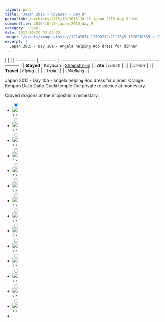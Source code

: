 ```yaml
---
layout: post
title: "Japan 2015 - Koyasan - Day 9"
permalink: /archives/2015/10/2015-10-26-japan_2015_day_9.html
commentfile: 2015-10-26-japan_2015_day_9
category: travel
date: 2015-10-26 03:03:00
image: "/assets/images/insta//12142674_1179021242112045_1670738539_n_17844982471047535.jpg"
excerpt: |
  Japan 2015 - Day 10a - Angela helping Roo dress for dinner.
---
```


|            |           |
| ---------- | --------- | --------------------------------------------------------- |
| **Stayed** | Koyasan   | [Shojoshin-in](https://maps.app.goo.gl/YfRAFibc5X5WneBP7) |
| **Ate**    | _Lunch_   |                                                           |
|            | _Dinner_  |                                                           |
| **Travel** | _Flying_  |                                                           |
|            | _Train_   |                                                           |
|            | _Walking_ |                                                           |

Japan 2015 - Day 10a - Angela helping Roo dress for dinner.
Orange Konpon Daito
Daito Guchi temple
Our private residence at monestary.

Craved dragons at the Shojoshinin monestary.

<ul class="slides">
    <input type="radio" name="radio-btn" id="img-1" checked="checked" />
    <li class="slide-container">
        <div class="slide">
          <a href="/assets/images/insta//12135331_942099715866487_487710814_n_17844982495047535.jpg"><img src="/assets/images/insta//12135331_942099715866487_487710814_n_17844982495047535.jpg" /></a>
        </div>			
    	<div class="nav">
      	     <label for="img-14" class="prev">&#x2039;</label>
      	     <label for="img-2" class="next">&#x203a;</label>
    	 </div>
    </li>    <input type="radio" name="radio-btn" id="img-2"  />
    <li class="slide-container">
        <div class="slide">
          <a href="/assets/images/insta//12070716_440618306127317_1521642181_n_17844982507047535.jpg"><img src="/assets/images/insta//12070716_440618306127317_1521642181_n_17844982507047535.jpg" /></a>
        </div>			
    	<div class="nav">
      	     <label for="img-1" class="prev">&#x2039;</label>
      	     <label for="img-3" class="next">&#x203a;</label>
    	 </div>
    </li>    <input type="radio" name="radio-btn" id="img-3"  />
    <li class="slide-container">
        <div class="slide">
          <a href="/assets/images/insta//12120368_953272668067361_1824990247_n_17844982519047535.jpg"><img src="/assets/images/insta//12120368_953272668067361_1824990247_n_17844982519047535.jpg" /></a>
        </div>			
    	<div class="nav">
      	     <label for="img-2" class="prev">&#x2039;</label>
      	     <label for="img-4" class="next">&#x203a;</label>
    	 </div>
    </li>    <input type="radio" name="radio-btn" id="img-4"  />
    <li class="slide-container">
        <div class="slide">
          <a href="/assets/images/insta//10005741_885186884909941_2095760145_n_17844982531047535.jpg"><img src="/assets/images/insta//10005741_885186884909941_2095760145_n_17844982531047535.jpg" /></a>
        </div>			
    	<div class="nav">
      	     <label for="img-3" class="prev">&#x2039;</label>
      	     <label for="img-5" class="next">&#x203a;</label>
    	 </div>
    </li>    <input type="radio" name="radio-btn" id="img-5"  />
    <li class="slide-container">
        <div class="slide">
          <a href="/assets/images/insta//12081271_980196238711434_827692746_n_17844982552047535.jpg"><img src="/assets/images/insta//12081271_980196238711434_827692746_n_17844982552047535.jpg" /></a>
        </div>			
    	<div class="nav">
      	     <label for="img-4" class="prev">&#x2039;</label>
      	     <label for="img-6" class="next">&#x203a;</label>
    	 </div>
    </li>    <input type="radio" name="radio-btn" id="img-6"  />
    <li class="slide-container">
        <div class="slide">
          <a href="/assets/images/insta//12144026_1640428212890790_1451720959_n_17844982561047535.jpg"><img src="/assets/images/insta//12144026_1640428212890790_1451720959_n_17844982561047535.jpg" /></a>
        </div>			
    	<div class="nav">
      	     <label for="img-5" class="prev">&#x2039;</label>
      	     <label for="img-7" class="next">&#x203a;</label>
    	 </div>
    </li>    <input type="radio" name="radio-btn" id="img-7"  />
    <li class="slide-container">
        <div class="slide">
          <a href="/assets/images/insta//12142543_1484957998500706_911963838_n_17844982585047535.jpg"><img src="/assets/images/insta//12142543_1484957998500706_911963838_n_17844982585047535.jpg" /></a>
        </div>			
    	<div class="nav">
      	     <label for="img-6" class="prev">&#x2039;</label>
      	     <label for="img-8" class="next">&#x203a;</label>
    	 </div>
    </li>    <input type="radio" name="radio-btn" id="img-8"  />
    <li class="slide-container">
        <div class="slide">
          <a href="/assets/images/insta//12071087_1519455961709786_1430618436_n_17844982594047535.jpg"><img src="/assets/images/insta//12071087_1519455961709786_1430618436_n_17844982594047535.jpg" /></a>
        </div>			
    	<div class="nav">
      	     <label for="img-7" class="prev">&#x2039;</label>
      	     <label for="img-9" class="next">&#x203a;</label>
    	 </div>
    </li>    <input type="radio" name="radio-btn" id="img-9"  />
    <li class="slide-container">
        <div class="slide">
          <a href="/assets/images/insta//12081286_607975599340334_540842983_n_17844982603047535.jpg"><img src="/assets/images/insta//12081286_607975599340334_540842983_n_17844982603047535.jpg" /></a>
        </div>			
    	<div class="nav">
      	     <label for="img-8" class="prev">&#x2039;</label>
      	     <label for="img-10" class="next">&#x203a;</label>
    	 </div>
    </li>    <input type="radio" name="radio-btn" id="img-10"  />
    <li class="slide-container">
        <div class="slide">
          <a href="/assets/images/insta//12070941_923052574442177_868993107_n_17844982612047535.jpg"><img src="/assets/images/insta//12070941_923052574442177_868993107_n_17844982612047535.jpg" /></a>
        </div>			
    	<div class="nav">
      	     <label for="img-9" class="prev">&#x2039;</label>
      	     <label for="img-11" class="next">&#x203a;</label>
    	 </div>
    </li>    <input type="radio" name="radio-btn" id="img-11"  />
    <li class="slide-container">
        <div class="slide">
          <a href="/assets/images/insta//12093673_866372480145479_1520164030_n_17844982630047535.jpg"><img src="/assets/images/insta//12093673_866372480145479_1520164030_n_17844982630047535.jpg" /></a>
        </div>			
    	<div class="nav">
      	     <label for="img-10" class="prev">&#x2039;</label>
      	     <label for="img-12" class="next">&#x203a;</label>
    	 </div>
    </li>    <input type="radio" name="radio-btn" id="img-12"  />
    <li class="slide-container">
        <div class="slide">
          <a href="/assets/images/insta//12142568_1648971572026970_981174176_n_17844982264047535.jpg"><img src="/assets/images/insta//12142568_1648971572026970_981174176_n_17844982264047535.jpg" /></a>
        </div>			
    	<div class="nav">
      	     <label for="img-11" class="prev">&#x2039;</label>
      	     <label for="img-13" class="next">&#x203a;</label>
    	 </div>
    </li>    <input type="radio" name="radio-btn" id="img-13"  />
    <li class="slide-container">
        <div class="slide">
          <a href="/assets/images/insta//11875265_1069969816370070_1220027920_n_17844982657047535.jpg"><img src="/assets/images/insta//11875265_1069969816370070_1220027920_n_17844982657047535.jpg" /></a>
        </div>			
    	<div class="nav">
      	     <label for="img-12" class="prev">&#x2039;</label>
      	     <label for="img-14" class="next">&#x203a;</label>
    	 </div>
    </li>
    <input type="radio" name="radio-btn" id="img-14" />
    <li class="slide-container">
        <div class="slide">
          <a href="/assets/images/insta//12142674_1179021242112045_1670738539_n_17844982471047535.jpg"><img src="/assets/images/insta//12142674_1179021242112045_1670738539_n_17844982471047535.jpg" /></a>
        </div>
    	<div class="nav">
      	     <label for="img-13" class="prev">&#x2039;</label>
      	     <label for="img-1" class="next">&#x203a;</label>
    	 </div>
    </li>
  <li class="nav-dots">
      <label for="img-1" class="nav-dot" id="img-dot-1"></label>
      <label for="img-2" class="nav-dot" id="img-dot-2"></label>
      <label for="img-3" class="nav-dot" id="img-dot-3"></label>
      <label for="img-4" class="nav-dot" id="img-dot-4"></label>
      <label for="img-5" class="nav-dot" id="img-dot-5"></label>
      <label for="img-6" class="nav-dot" id="img-dot-6"></label>
      <label for="img-7" class="nav-dot" id="img-dot-7"></label>
      <label for="img-8" class="nav-dot" id="img-dot-8"></label>
      <label for="img-9" class="nav-dot" id="img-dot-9"></label>
      <label for="img-10" class="nav-dot" id="img-dot-10"></label>
      <label for="img-11" class="nav-dot" id="img-dot-11"></label>
      <label for="img-12" class="nav-dot" id="img-dot-12"></label>
      <label for="img-13" class="nav-dot" id="img-dot-13"></label>
      <label for="img-14" class="nav-dot" id="img-dot-14"></label>
  </li>
</ul>
